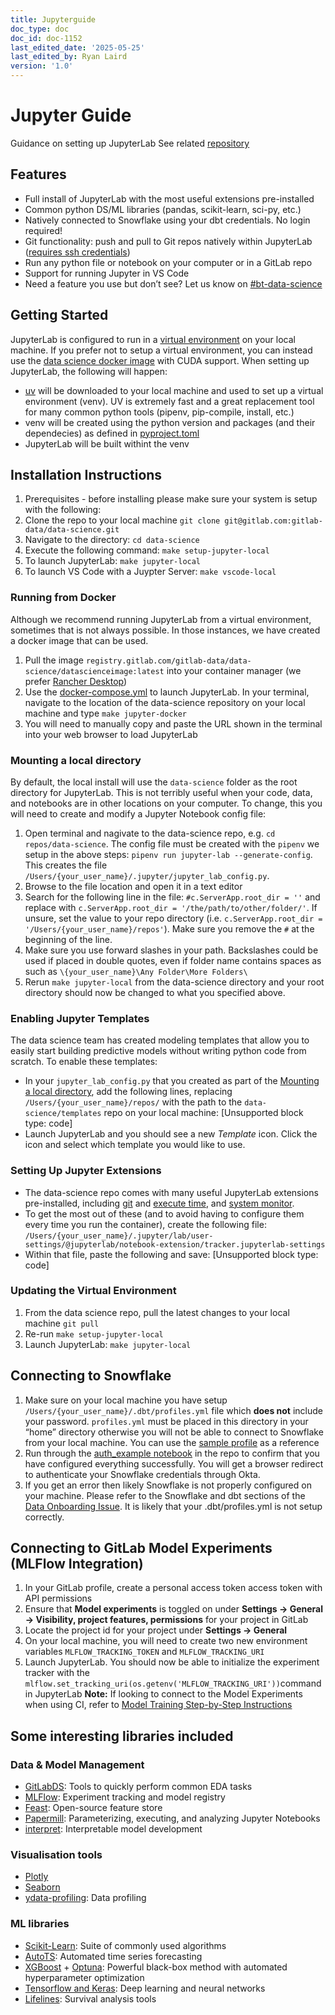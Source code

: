 ```yaml
---
title: Jupyterguide
doc_type: doc
doc_id: doc-1152
last_edited_date: '2025-05-25'
last_edited_by: Ryan Laird
version: '1.0'
---
```


# Jupyter Guide

Guidance on setting up JupyterLab
See related [repository](https://gitlab.com/gitlab-data/data-science)
## Features
- Full install of JupyterLab with the most useful extensions pre-installed
- Common python DS/ML libraries (pandas, scikit-learn, sci-py, etc.)
- Natively connected to Snowflake using your dbt credentials. No login required!
- Git functionality: push and pull to Git repos natively within JupyterLab ([requires ssh credentials](https://docs.gitlab.com/ee/user/ssh.html))
- Run any python file or notebook on your computer or in a GitLab repo
- Support for running Jupyter in VS Code
- Need a feature you use but don’t see? Let us know on [#bt-data-science](https://gitlab.slack.com/archives/C027285JQ4E)
## Getting Started
JupyterLab is configured to run in a [virtual environment](https://docs.python.org/3/library/venv.html) on your local machine. If you prefer not to setup a virtual environment, you can instead use the [data science docker image](https://gitlab.com/gitlab-data/data-science/container_registry/6712928) with CUDA support.
When setting up JupyterLab, the following will happen:
- [uv](https://astral.sh/blog/uv) will be downloaded to your local machine and used to set up a virtual environment (venv). UV is extremely fast and a great replacement tool for many common python tools (pipenv, pip-compile, install, etc.)
- venv will be created using the python version and packages (and their dependecies) as defined in [pyproject.toml](https://gitlab.com/gitlab-data/data-science/-/blob/main/pyproject.toml)
- JupyterLab will be built withint the venv
## Installation Instructions
1. Prerequisites - before installing please make sure your system is setup with the following: 
1. Clone the repo to your local machine `git clone git@gitlab.com:gitlab-data/data-science.git`
1. Navigate to the directory: `cd data-science`
1. Execute the following command: `make setup-jupyter-local`
1. To launch JupyterLab: `make jupyter-local`
1. To launch VS Code with a Juypter Server: `make vscode-local`
### Running from Docker
Although we recommend running JupyterLab from a virtual environment, sometimes that is not always possible. In those instances, we have created a docker image that can be used.
1. Pull the image `registry.gitlab.com/gitlab-data/data-science/datascienceimage:latest` into your container manager (we prefer [Rancher Desktop](https://rancherdesktop.io/))
1. Use the [docker-compose.yml](https://gitlab.com/gitlab-data/data-science/-/blob/main/docker-compose.yml) to launch JupyterLab. In your terminal, navigate to the location of the data-science repository on your local machine and type `make jupyter-docker`
1. You will need to manually copy and paste the URL shown in the terminal into your web browser to load JupyterLab
### Mounting a local directory
By default, the local install will use the `data-science` folder as the root directory for JupyterLab. This is not terribly useful when your code, data, and notebooks are in other locations on your computer. To change, this you will need to create and modify a Jupyter Notebook config file:
1. Open terminal and nagivate to the data-science repo, e.g. `cd repos/data-science`. The config file must be created with the `pipenv` we setup in the above steps: `pipenv run jupyter-lab --generate-config`. This creates the file `/Users/{your_user_name}/.jupyter/jupyter_lab_config.py`.
1. Browse to the file location and open it in a text editor
1. Search for the following line in the file: `#c.ServerApp.root_dir = ''` and replace with `c.ServerApp.root_dir = '/the/path/to/other/folder/'`. If unsure, set the value to your repo directory (i.e. `c.ServerApp.root_dir = '/Users/{your_user_name}/repos'`). Make sure you remove the `#` at the beginning of the line.
1. Make sure you use forward slashes in your path. Backslashes could be used if placed in double quotes, even if folder name contains spaces as such as `\{your_user_name}\Any Folder\More Folders\`
1. Rerun `make jupyter-local` from the data-science directory and your root directory should now be changed to what you specified above.
### Enabling Jupyter Templates
The data science team has created modeling templates that allow you to easily start building predictive models without writing python code from scratch. To enable these templates:
- In your `jupyter_lab_config.py` that you created as part of the [Mounting a local directory](https://handbook.gitlab.com/handbook/enterprise-data/platform/jupyter-guide/#mounting-a-local-directory), add the following lines, replacing `/Users/{your_user_name}/repos/` with the path to the `data-science/templates` repo on your local machine:
[Unsupported block type: code]
- Launch JupyterLab and you should see a new *Template* icon. Click the icon and select which template you would like to use.
### Setting Up Jupyter Extensions
- The data-science repo comes with many useful JupyterLab extensions pre-installed, including [git](https://github.com/jupyterlab/jupyterlab-git) and [execute time](https://github.com/deshaw/jupyterlab-execute-time), and [system monitor](https://github.com/jtpio/jupyterlab-system-monitor).
- To get the most out of these (and to avoid having to configure them every time you run the container), create the following file: `/Users/{your_user_name}/.jupyter/lab/user-settings/@jupyterlab/notebook-extension/tracker.jupyterlab-settings`
- Within that file, paste the following and save:
[Unsupported block type: code]
### Updating the Virtual Environment
1. From the data science repo, pull the latest changes to your local machine `git pull`
1. Re-run `make setup-jupyter-local`
1. Launch JupyterLab: `make jupyter-local`
## Connecting to Snowflake
1. Make sure on your local machine you have setup `/Users/{your_user_name}/.dbt/profiles.yml` file which **does not** include your password. `profiles.yml` must be placed in this directory in your “home” directory otherwise you will not be able to connect to Snowflake from your local machine. You can use the [sample profile](https://gitlab.com/gitlab-data/analytics/-/blob/master/admin/sample_profiles.yml) as a reference
1. Run through the [auth_example notebook](https://gitlab.com/gitlab-data/data-science/-/blob/main/examples/auth_example.ipynb) in the repo to confirm that you have configured everything successfully. You will get a browser redirect to authenticate your Snowflake credentials through Okta.
1. If you get an error then likely Snowflake is not properly configured on your machine. Please refer to the Snowflake and dbt sections of the [Data Onboarding Issue](https://gitlab.com/gitlab-data/analytics/-/blob/master/.gitlab/issue_templates/Team%3A%20Data%20Onboarding.md). It is likely that your .dbt/profiles.yml is not setup correctly.
## Connecting to GitLab Model Experiments (MLFlow Integration)
1. In your GitLab profile, create a personal access token access token with API permissions
1. Ensure that **Model experiments** is toggled on under **Settings -> General -> Visibility, project features, permissions** for your project in GitLab
1. Locate the project id for your project under **Settings -> General**
1. On your local machine, you will need to create two new environment variables `MLFLOW_TRACKING_TOKEN` and `MLFLOW_TRACKING_URI` 
1. Launch JupyterLab. You should now be able to initialize the experiment tracker with the `mlflow.set_tracking_uri(os.getenv('MLFLOW_TRACKING_URI'))`command in JupyterLab
**Note:** If looking to connect to the Model Experiments when using CI, refer to [Model Training Step-by-Step Instructions](https://handbook.gitlab.com/handbook/enterprise-data/platform/ci-for-ds-pipelines/#model-training-step-by-step-instructions)
## Some interesting libraries included
### Data & Model Management
- [GitLabDS](https://pypi.org/project/gitlabds/): Tools to quickly perform common EDA tasks
- [MLFlow](https://mlflow.org/docs/latest/index.html): Experiment tracking and model registry
- [Feast](https://feast.dev/): Open-source feature store
- [Papermill](https://papermill.readthedocs.io/en/latest/): Parameterizing, executing, and analyzing Jupyter Notebooks
- [interpret](https://pypi.org/project/interpret/): Interpretable model development
### Visualisation tools
- [Plotly](https://plotly.com/python/)
- [Seaborn](https://seaborn.pydata.org/)
- [ydata-profiling](https://docs.profiling.ydata.ai/latest/): Data profiling
### ML libraries
- [Scikit-Learn](https://scikit-learn.org/stable/index.html): Suite of commonly used algorithms
- [AutoTS](https://pypi.org/project/AutoTS/): Automated time series forecasting
- [XGBoost](https://xgboost.readthedocs.io/en/latest/python/python_intro.html) + [Optuna](https://optuna.org/): Powerful black-box method with automated hyperparameter optimization
- [Tensorflow and Keras](https://www.tensorflow.org/api_docs/python/tf): Deep learning and neural networks
- [Lifelines](https://lifelines.readthedocs.io/en/latest/): Survival analysis tools
